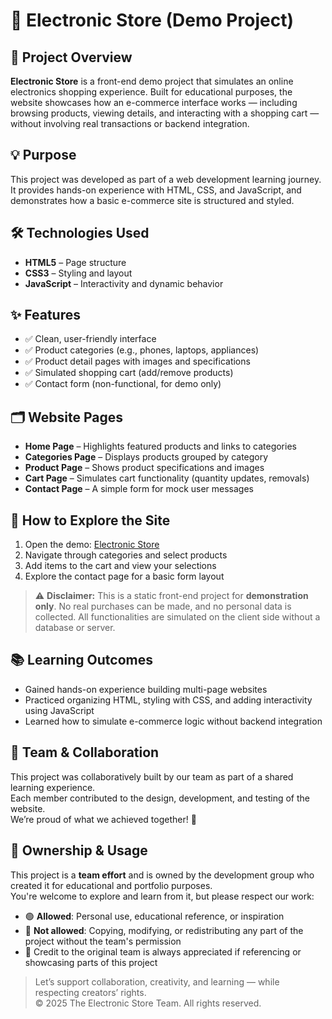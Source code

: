 # 🛒 Electronic Store (Demo Project)

## 📌 Project Overview
**Electronic Store** is a front-end demo project that simulates an online electronics shopping experience. Built for educational purposes, the website showcases how an e-commerce interface works — including browsing products, viewing details, and interacting with a shopping cart — without involving real transactions or backend integration.

## 💡 Purpose
This project was developed as part of a web development learning journey. It provides hands-on experience with HTML, CSS, and JavaScript, and demonstrates how a basic e-commerce site is structured and styled.

## 🛠️ Technologies Used
- **HTML5** – Page structure  
- **CSS3** – Styling and layout  
- **JavaScript** – Interactivity and dynamic behavior  

## ✨ Features
- ✅ Clean, user-friendly interface  
- ✅ Product categories (e.g., phones, laptops, appliances)  
- ✅ Product detail pages with images and specifications  
- ✅ Simulated shopping cart (add/remove products)  
- ✅ Contact form (non-functional, for demo only)  

## 🗂️ Website Pages
- **Home Page** – Highlights featured products and links to categories  
- **Categories Page** – Displays products grouped by category  
- **Product Page** – Shows product specifications and images  
- **Cart Page** – Simulates cart functionality (quantity updates, removals)  
- **Contact Page** – A simple form for mock user messages  

## 🚀 How to Explore the Site
1. Open the demo: [Electronic Store](https://yara-matter.github.io/Ecommerce-Electronic-Store/)
2. Navigate through categories and select products  
3. Add items to the cart and view your selections  
4. Explore the contact page for a basic form layout  

> ⚠️ **Disclaimer:** This is a static front-end project for **demonstration only**. No real purchases can be made, and no personal data is collected. All functionalities are simulated on the client side without a database or server.

## 📚 Learning Outcomes
- Gained hands-on experience building multi-page websites  
- Practiced organizing HTML, styling with CSS, and adding interactivity using JavaScript  
- Learned how to simulate e-commerce logic without backend integration  

## 🤝 Team & Collaboration

This project was collaboratively built by our team as part of a shared learning experience.  
Each member contributed to the design, development, and testing of the website.  
We’re proud of what we achieved together! 🙌

## 📄 Ownership & Usage

This project is a **team effort** and is owned by the development group who created it for educational and portfolio purposes.  
You're welcome to explore and learn from it, but please respect our work:

- 🟢 **Allowed**: Personal use, educational reference, or inspiration  
- 🔴 **Not allowed**: Copying, modifying, or redistributing any part of the project without the team's permission  
- 🙏 Credit to the original team is always appreciated if referencing or showcasing parts of this project

> Let’s support collaboration, creativity, and learning — while respecting creators’ rights.  
> © 2025 The Electronic Store Team. All rights reserved.
